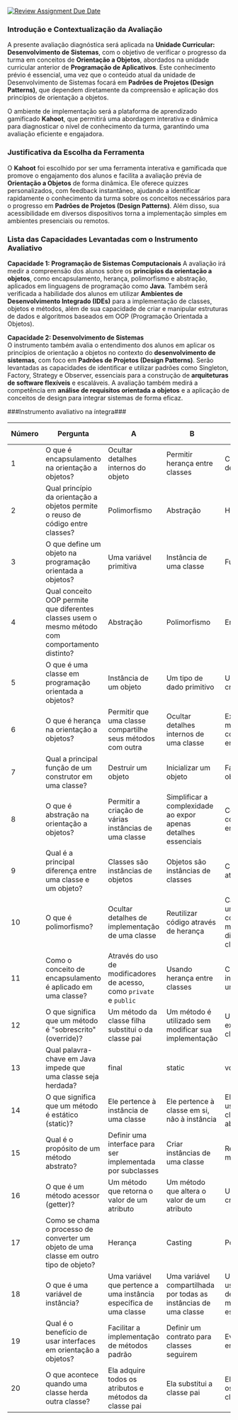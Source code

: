 [![Review Assignment Due Date](https://classroom.github.com/assets/deadline-readme-button-22041afd0340ce965d47ae6ef1cefeee28c7c493a6346c4f15d667ab976d596c.svg)](https://classroom.github.com/a/tJ3c_4dW)
### Introdução e Contextualização da Avaliação

A presente avaliação diagnóstica será aplicada na **Unidade Curricular: Desenvolvimento de Sistemas**, com o objetivo de verificar o progresso da turma em conceitos de **Orientação a Objetos**, abordados na unidade curricular anterior de **Programação de Aplicativos**. Este conhecimento prévio é essencial, uma vez que o conteúdo atual da unidade de Desenvolvimento de Sistemas focará em **Padrões de Projetos (Design Patterns)**, que dependem diretamente da compreensão e aplicação dos princípios de orientação a objetos.

O ambiente de implementação será a plataforma de aprendizado gamificado **Kahoot**, que permitirá uma abordagem interativa e dinâmica para diagnosticar o nível de conhecimento da turma, garantindo uma avaliação eficiente e engajadora.

### Justificativa da Escolha da Ferramenta

O **Kahoot** foi escolhido por ser uma ferramenta interativa e gamificada que promove o engajamento dos alunos e facilita a avaliação prévia de **Orientação a Objetos** de forma dinâmica. Ele oferece quizzes personalizados, com feedback instantâneo, ajudando a identificar rapidamente o conhecimento da turma sobre os conceitos necessários para o progresso em **Padrões de Projetos (Design Patterns)**. Além disso, sua acessibilidade em diversos dispositivos torna a implementação simples em ambientes presenciais ou remotos.

### Lista das Capacidades Levantadas com o Instrumento Avaliativo

**Capacidade 1: Programação de Sistemas Computacionais** 
A avaliação irá medir a compreensão dos alunos sobre os **princípios da orientação a objetos**, como encapsulamento, herança, polimorfismo e abstração, aplicados em linguagens de programação como **Java**. Também será verificada a habilidade dos alunos em utilizar **Ambientes de Desenvolvimento Integrado (IDEs)** para a implementação de classes, objetos e métodos, além de sua capacidade de criar e manipular estruturas de dados e algoritmos baseados em OOP (Programação Orientada a Objetos).

**Capacidade 2: Desenvolvimento de Sistemas**  
O instrumento também avalia o entendimento dos alunos em aplicar os princípios de orientação a objetos no contexto do **desenvolvimento de sistemas**, com foco em **Padrões de Projetos (Design Patterns)**. Serão levantadas as capacidades de identificar e utilizar padrões como Singleton, Factory, Strategy e Observer, essenciais para a construção de **arquiteturas de software flexíveis** e escaláveis. A avaliação também medirá a competência em **análise de requisitos orientada a objetos** e a aplicação de conceitos de design para integrar sistemas de forma eficaz.

###Instrumento avaliativo na íntegra###


| **Número** | **Pergunta**                                                                                 | **A**                                                | **B**                                                     | **C**                                                     | **D**                                                | **Resposta Correta** |
|------------|----------------------------------------------------------------------------------------------|------------------------------------------------------|-----------------------------------------------------------|-----------------------------------------------------------|------------------------------------------------------|-----------------------|
| 1          | O que é encapsulamento na orientação a objetos?                                              | Ocultar detalhes internos do objeto                 | Permitir herança entre classes                            | Criar instâncias de objetos                               | Definir comportamentos públicos                      | A                     |
| 2          | Qual princípio da orientação a objetos permite o reuso de código entre classes?              | Polimorfismo                                        | Abstração                                                | Herança                                                   | Encapsulamento                                        | C                     |
| 3          | O que define um objeto na programação orientada a objetos?                                    | Uma variável primitiva                               | Instância de uma classe                                  | Função global                                             | Método abstrato                                       | B                     |
| 4          | Qual conceito OOP permite que diferentes classes usem o mesmo método com comportamento distinto? | Abstração                                           | Polimorfismo                                             | Encapsulamento                                           | Herança                                               | B                     |
| 5          | O que é uma classe em programação orientada a objetos?                                        | Instância de um objeto                               | Um tipo de dado primitivo                                | Um modelo para criar objetos                              | Um método estático                                    | C                     |
| 6          | O que é herança na orientação a objetos?                                                      | Permitir que uma classe compartilhe seus métodos com outra | Ocultar detalhes internos de uma classe                   | Executar o mesmo método com diferentes entradas           | Criar objetos a partir de um construtor                | A                     |
| 7          | Qual a principal função de um construtor em uma classe?                                        | Destruir um objeto                                   | Inicializar um objeto                                    | Fazer cópias de objetos                                  | Alterar o comportamento de métodos                     | B                     |
| 8          | O que é abstração na orientação a objetos?                                                    | Permitir a criação de várias instâncias de uma classe | Simplificar a complexidade ao expor apenas detalhes essenciais | Compartilhar comportamentos entre classes                 | Executar métodos de forma assíncrona                   | B                     |
| 9          | Qual é a principal diferença entre uma classe e um objeto?                                      | Classes são instâncias de objetos                    | Objetos são instâncias de classes                         | Classes não têm atributos                                | Objetos não têm métodos                                | B                     |
| 10         | O que é polimorfismo?                                                                         | Ocultar detalhes de implementação de uma classe      | Reutilizar código através de herança                     | Capacidade de um método se comportar de maneiras diferentes em classes distintas | Definir um contrato para as classes seguirem            | C                     |
| 11         | Como o conceito de encapsulamento é aplicado em uma classe?                                     | Através do uso de modificadores de acesso, como `private` e `public` | Usando herança entre classes                              | Criando várias instâncias de uma classe                  | Através da definição de métodos abstratos               | A                     |
| 12         | O que significa que um método é "sobrescrito" (override)?                                      | Um método da classe filha substitui o da classe pai  | Um método é utilizado sem modificar sua implementação    | Um método é excluído da classe filha                     | Um método é removido durante a execução                 | A                     |
| 13         | Qual palavra-chave em Java impede que uma classe seja herdada?                                  | final                                                | static                                                    | void                                                      | private                                               | A                     |
| 14         | O que significa que um método é estático (static)?                                             | Ele pertence à instância de uma classe               | Ele pertence à classe em si, não à instância             | Ele só pode ser usado em classes abstratas                | Ele pode ser herdado por qualquer classe               | B                     |
| 15         | Qual é o propósito de um método abstrato?                                                      | Definir uma interface para ser implementada por subclasses | Criar instâncias de uma classe                            | Realizar cálculos matemáticos                            | Permitir a herança entre classes                        | A                     |
| 16         | O que é um método acessor (getter)?                                                             | Um método que retorna o valor de um atributo         | Um método que altera o valor de um atributo              | Um método que cria um objeto                              | Um método que sobrescreve um atributo                    | A                     |
| 17         | Como se chama o processo de converter um objeto de uma classe em outro tipo de objeto?          | Herança                                              | Casting                                                   | Polimorfismo                                             | Encapsulamento                                        | B                     |
| 18         | O que é uma variável de instância?                                                               | Uma variável que pertence a uma instância específica de uma classe | Uma variável compartilhada por todas as instâncias de uma classe | Uma variável usada apenas dentro de métodos estáticos   | Uma variável que nunca pode ser modificada              | A                     |
| 19         | Qual é o benefício de usar interfaces em orientação a objetos?                                  | Facilitar a implementação de métodos padrão         | Definir um contrato para classes seguirem                | Evitar herança entre classes                              | Garantir que todos os métodos sejam privados            | B                     |
| 20         | O que acontece quando uma classe herda outra classe?                                            | Ela adquire todos os atributos e métodos da classe pai | Ela substitui a classe pai                               | Ela oculta todos os métodos da classe pai                 | Ela exclui os atributos da classe pai                    | A                     |


